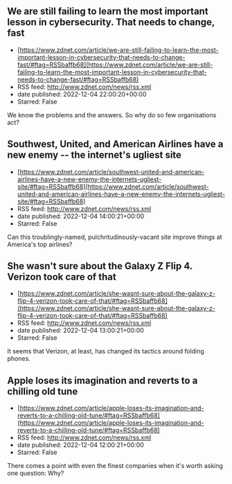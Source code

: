 ## We are still failing to learn the most important lesson in cybersecurity. That needs to change, fast
 - [https://www.zdnet.com/article/we-are-still-failing-to-learn-the-most-important-lesson-in-cybersecurity-that-needs-to-change-fast/#ftag=RSSbaffb68](https://www.zdnet.com/article/we-are-still-failing-to-learn-the-most-important-lesson-in-cybersecurity-that-needs-to-change-fast/#ftag=RSSbaffb68)
 - RSS feed: http://www.zdnet.com/news/rss.xml
 - date published: 2022-12-04 22:00:20+00:00
 - Starred: False

We know the problems and the answers. So why do so few organisations act?

## Southwest, United, and American Airlines have a new enemy -- the internet's ugliest site
 - [https://www.zdnet.com/article/southwest-united-and-american-airlines-have-a-new-enemy-the-internets-ugliest-site/#ftag=RSSbaffb68](https://www.zdnet.com/article/southwest-united-and-american-airlines-have-a-new-enemy-the-internets-ugliest-site/#ftag=RSSbaffb68)
 - RSS feed: http://www.zdnet.com/news/rss.xml
 - date published: 2022-12-04 14:00:21+00:00
 - Starred: False

Can this troublingly-named, pulchritudinously-vacant site improve things at America's top airlines?

## She wasn't sure about the Galaxy Z Flip 4. Verizon took care of that
 - [https://www.zdnet.com/article/she-wasnt-sure-about-the-galaxy-z-flip-4-verizon-took-care-of-that/#ftag=RSSbaffb68](https://www.zdnet.com/article/she-wasnt-sure-about-the-galaxy-z-flip-4-verizon-took-care-of-that/#ftag=RSSbaffb68)
 - RSS feed: http://www.zdnet.com/news/rss.xml
 - date published: 2022-12-04 13:00:21+00:00
 - Starred: False

It seems that Verizon, at least, has changed its tactics around folding phones.

## Apple loses its imagination and reverts to a chilling old tune
 - [https://www.zdnet.com/article/apple-loses-its-imagination-and-reverts-to-a-chilling-old-tune/#ftag=RSSbaffb68](https://www.zdnet.com/article/apple-loses-its-imagination-and-reverts-to-a-chilling-old-tune/#ftag=RSSbaffb68)
 - RSS feed: http://www.zdnet.com/news/rss.xml
 - date published: 2022-12-04 12:00:21+00:00
 - Starred: False

There comes a point with even the finest companies when it's worth asking one question: Why?
